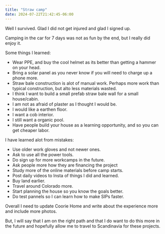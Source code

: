 ```yaml
---
title: "Straw camp"
date: 2024-07-22T21:42:45-06:00
---
```


Well I survived. Glad I did not get injured and glad I signed up.

Camping in the car for 7 days was not as fun by the end, but I really did enjoy it. 

Some things I learned:

- Wear PPE, and buy the cool helmet as its better than getting a hammer on your head.
- Bring a solar panel as you never know if you will need to charge up a phone more. 
- Straw bale construction is alot of manual work. Perhaps more work than typical construction, but alto less materials wasted. 
- I think I want to build a small prefab straw bale wall for a small house/cabin.
- I am not as afraid of plaster as I thought I would be.
- I would like a earthen floor. 
- I want a cob interior. 
- I still want a organic pool.
- Have people build your house as a learning opportunity, and so you can get cheaper labor. 


I have learned alot from mistakes: 

- Use older work gloves and not newer ones.
- Ask to use all the power tools.
- Do sign up for more workcamps in the future.
- Ask people more how they are financing the project
- Study more of the online materials before camp starts. 
- Post daily videos to Insta of things I did and learned. 
- Buy land earlier. 
- Travel around Colorado more. 
- Start planning the house so you know the goals better. 
- Do test pannels so I can learn how to make SIPs faster. 

Overall I need to update Coorie Home and write about the experience more and include more photos.

But, I will say that I am on the right path and that I do want to do this more in the future and hopefully allow me to travel to Scandinavia for these projects. 
